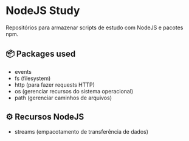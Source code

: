 # NodeJS Study
Repositórios para armazenar scripts de estudo com NodeJS e pacotes npm.

## 📦 Packages used
- events
- fs (filesystem)
- http (para fazer requests HTTP)
- os (gerenciar recursos do sistema operacional)
- path (gerenciar caminhos de arquivos)

## ⚙️ Recursos NodeJS
- streams (empacotamento de transferência de dados)
